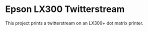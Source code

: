 Epson LX300 Twitterstream
=========================

This project prints a twitterstream on an LX300+ dot matrix
printer.
